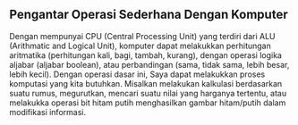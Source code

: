 ## Pengantar Operasi Sederhana Dengan Komputer
Dengan mempunyai CPU (Central Processing Unit) yang terdiri dari ALU (Arithmatic and Logical Unit), komputer dapat melakukkan perhitungan aritmatika (perhitungan kali, bagi, tambah, kurang), dengan operasi logika aljabar (aljabar boolean), atau perbandingan (sama, tidak sama, lebih besar, lebih kecil). Dengan operasi dasar ini, Saya dapat melakukkan proses komputasi yang kita butuhkan. Misalkan melakukan kalkulasi berdasarkan suatu rumus, megurutkan, mencari suatu nilai yang harganya tertentu, atau melakukka operasi bit hitam putih menghasilkan gambar hitam/putih dalam modifikasi informasi.